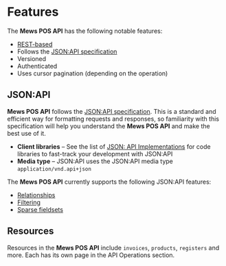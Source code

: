 # Features

The __Mews POS API__ has the following notable features:

- [REST-based](https://en.wikipedia.org/wiki/REST)
- Follows the [JSON:API specification](https://jsonapi.org/)
- Versioned
- Authenticated
- Uses cursor pagination (depending on the operation)

## JSON:API

**Mews POS API** follows the [JSON:API specification](https://jsonapi.org/). This is a standard and efficient way for formatting requests and responses, so familiarity with this specification will help you understand the **Mews POS API** and make the best use of it.

- **Client libraries** – See the list of [JSON: API Implementations](https://jsonapi.org/implementations/) for code libraries to fast-track your development with JSON:API
- **Media type** – JSON:API uses the JSON:API media type `application/vnd.api+json`

The **Mews POS API** currently supports the following JSON:API features:

- [Relationships](./relationships.md)
- [Filtering](./filtering.md)
- [Sparse fieldsets](./sparse-fieldsets.md)

## Resources

Resources in the **Mews POS API** include `invoices`, `products`, `registers` and more. Each has its own page in the API Operations section.
